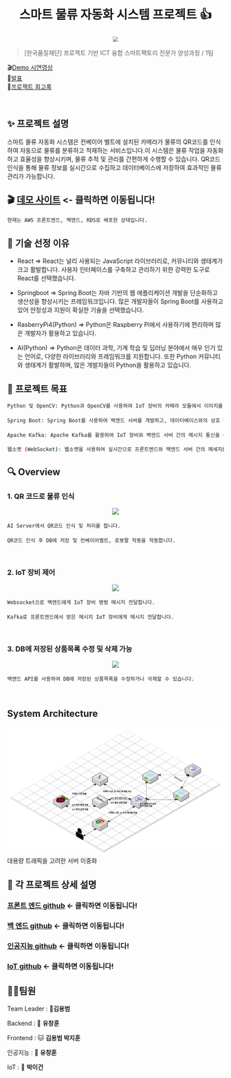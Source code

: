 <h1 align="center">스마트 물류 자동화 시스템 프로젝트 👍</h1>

<center>
    <img src="./img/pic1.png"  style="zoom:76%;" align="center"/>
</center>

> [한국품질재단] 프로젝트 기반 ICT 융합 스마트팩토리 전문가 양성과정 / 1팀

🎬[Demo 시연영상](https://www.youtube.com/watch?v=dhMrKTwNI8U&lc=UgzCJR3WxkvsckRyyO94AaABAg&ab_channel=%EB%94%B0%EB%9D%BC%ED%95%98%EB%A9%B4%EC%84%9C%EB%B0%B0%EC%9A%B0%EB%8A%94IT)  
🎤[발표](https://www.youtube.com/watch?v=dhMrKTwNI8U&lc=UgzCJR3WxkvsckRyyO94AaABAg&ab_channel=%EB%94%B0%EB%9D%BC%ED%95%98%EB%A9%B4%EC%84%9C%EB%B0%B0%EC%9A%B0%EB%8A%94IT)  
📃[프로젝트 회고록](블로그주소)

<br>

## ✨ 프로젝트 설명

스마트 물류 자동화 시스템은 컨베이어 벨트에 설치된 카메라가 물류의 QR코드를 인식하여 자동으로 물류를 분류하고 적재하는 서비스입니다.이 시스템은 물류 작업을 자동화하고 효율성을 향상시키며, 물류 추적 및 관리를 간편하게 수행할 수 있습니다. QR코드 인식을 통해 물류 정보를 실시간으로 수집하고 데이터베이스에 저장하여 효과적인 물류 관리가 가능합니다.

## 🎬 [데모 사이트](http://스마트물류자동화.메인.한국) <- 클릭하면 이동됩니다!

```sh
현재는 AWS 프론트엔드, 백엔드, RDS로 배포한 상태입니다.
```

## 📌 기술 선정 이유

- React
  => React는 널리 사용되는 JavaScript 라이브러리로, 커뮤니티와 생태계가 크고 활발합니다. 사용자 인터페이스를 구축하고 관리하기 위한 강력한 도구로 React를 선택했습니다.

- Springboot
  => Spring Boot는 자바 기반의 웹 애플리케이션 개발을 단순화하고 생산성을 향상시키는 프레임워크입니다. 많은 개발자들이 Spring Boot를 사용하고 있어 안정성과 지원이 확실한 기술을 선택했습니다.

- RasberryPi4(Python)
  => Python은 Raspberry Pi에서 사용하기에 편리하며 많은 개발자가 활용하고 있습니다.

- AI(Python)
  => Python은 데이터 과학, 기계 학습 및 딥러닝 분야에서 매우 인기 있는 언어로, 다양한 라이브러리와 프레임워크를 지원합니다. 또한 Python 커뮤니티와 생태계가 활발하며, 많은 개발자들이 Python을 활용하고 있습니다.

## 📌 프로젝트 목표

```sh
Python 및 OpenCV: Python과 OpenCV를 사용하여 IoT 장비의 카메라 모듈에서 이미지를 캡처하고 QR 코드를 실시간으로 인식합니다. IoT 장비의 컨베이어 벨트와 로봇팔을 제어합니다.

Spring Boot: Spring Boot를 사용하여 백엔드 서버를 개발하고, 데이터베이스와의 상호 작용을 단순화하여 물류 정보를 저장하고 관리합니다.

Apache Kafka: Apache Kafka를 활용하여 IoT 장비와 백엔드 서버 간의 메시지 통신을 구현하며, 장비의 상태 메세지 및 제어 명령 메세지를 전송합니다.

웹소켓 (WebSocket): 웹소켓을 사용하여 실시간으로 프론트엔드와 백엔드 서버 간의 메세지를 전달하고, 장비 상태를 모니터링하고 제어합니다.
```

## 🔍 Overview

### 1. QR 코드로 물류 인식

<center>
    <img src="./img/pic2.png" />
</center>

```sh
AI Server에서 QR코드 인식 및 처리를 합니다.

QR코드 인식 후 DB에 저장 및 컨베이어벨트, 로봇팔 작동을 작동합니다.
```

<br>

### 2. IoT 장비 제어

<center>
    <img src="./img/pic1.png" />
</center>

```sh
Websocket으로 백엔드에게 IoT 장비 명령 메시지 전달합니다.

Kafka로 프론트엔드에서 받은 메시지 IoT 장비에게 메시지 전달합니다.
```

<br>

### 3. DB에 저장된 상품목록 수정 및 삭제 가능

<center>
    <img src="./img/pic1.png" />
</center>

```sh
백엔드 API를 사용하여 DB에 저장된 상품목록을 수정하거나 삭제할 수 있습니다.
```

<br>

## System Architecture

<center>
    <img src="./img/infra.png" />
</center>
대용량 트래픽을 고려한 서버 이중화

<br>

## 🔧 각 프로젝트 상세 설명

### [프론트 엔드 github](https://github.com/LUKR7Q/frontI5) <- 클릭하면 이동됩니다!

### [백 엔드 github](https://github.com/I5BrilliantStar/Backend) <- 클릭하면 이동됩니다!

### [인공지능 github](https://github.com/I5BrilliantStar/AIServer) <- 클릭하면 이동됩니다!

### [IoT github](https://github.com/I5BrilliantStar/IoT) <- 클릭하면 이동됩니다!

## 🤼‍♂️팀원

Team Leader : 🐯**김용범**

Backend : 🐶 **유창훈**

Frontend : 🐱 **김용범 박지훈**

인공지능 : 🦁 **유창훈**

IoT : 🐺 **박이건**
